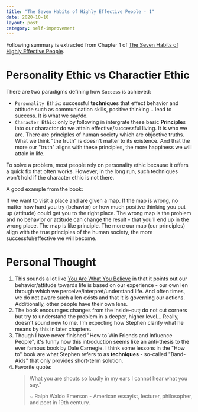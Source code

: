 ```yaml
---
title: "The Seven Habits of Highly Effective People - 1"
date: 2020-10-10
layout: post
category: self-improvement
---
```


Following summary is extracted from Chapter 1 of [The Seven Habits of Highly Effective People](https://www.amazon.com/Habits-Highly-Effective-People-Powerful/dp/0743269519).

# Personality Ethic vs Charactier Ethic

There are two paradigms defining how `Success` is achieved:

- `Personality Ethic`: successful **technique**s that effect behavior and attitude such as communication skills, positive thinking... lead to success. It is what we say/do.
- `Character Ethic`: only by following in intergrate these basic **Principle**s into our charactor do we attain effective/successful living. It is who we are. There are principles of human society which are objective truths. What we think "the truth" is doesn't matter to its existence. And that the more our "truth" aligns with these principles, the more happiness we will attain in life.

To solve a problem, most people rely on personality ethic because it offers a quick fix that often works. However, in the long run, such techniques won't hold if the character ethic is not there.

A good example from the book:

If we want to visit a place and are given a map. If the map is wrong, no matter how hard you try (behavior) or how much positive thinking you put up (attitude) could get you to the right place. The wrong map is the problem and no behavior or attitude can change the result - that you'll end up in the wrong place. The map is like principle. The more our map (our principles) align with the true principles of the human society, the more successful/effective we will become.

# Personal Thought

1. This sounds a lot like [You Are What You Believe](https://www.amazon.com/You-Are-What-Believe-Transform/dp/1626566666) in that it points out our behavior/attitude towards life is based on our experience - our own len through which we perceive/interpret/understand life. And often times, we do not aware such a len exists and that it is governing our actions. Additionally, other people have their own lens.
2. The book encourages changes from the inside-out; do not cut corners but try to understand the problem in a deeper, higher level... Really, doesn't sound new to me. I'm expecting how Stephen clarify what he means by this in later chapters.
3. Though I have never finished "How to Win Friends and Influence People", it's funny how this introduction seems like an anti-thesis to the ever famous book by Dale Carnegie. I think some lessons in the "How to" book are what Stephen refers to as **techniques** - so-called "Band-Aids" that only provides short-term solution.
4. Favorite quote:
   > What you are shouts so loudly in my ears I cannot hear what you say."
   >
   > ~ Ralph Waldo Emerson - American essayist, lecturer, philosopher, and poet in 19th century.
